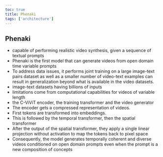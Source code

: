 ```yaml
---
toc: true
title: Phenaki
tags: ['architecture']
---
```


## Phenaki
- capable of performing realistic video synthesis, given a sequence of textual prompts
- Phenaki is the first model that can generate videos from open domain time variable prompts
- To address data issues, it performs joint training on a large image-text pairs dataset as well as a smaller number of video-text examples can result in generalization beyond what is available in the video datasets.
- image-text datasets having billions of inputs
- limitations come from computational capabilities for videos of variable length
- the C-ViViT encoder, the training transformer and the video generator
- The encoder gets a compressed representation of videos.
- First tokens are transformed into embeddings.
- This is followed by the temporal transformer, then the spatial transformer
- After the output of the spatial transformer, they apply a single linear projection without activation to map the tokens back to pixel space
- Consequently, the model generates temporally coherent and diverse videos conditioned on open domain prompts even when the prompt is a new composition of concepts



